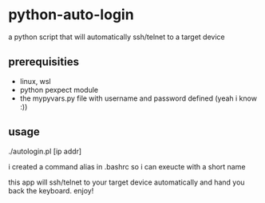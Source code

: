 # python-auto-login
a python script that will automatically ssh/telnet to a target device

## prerequisities
* linux, wsl
* python pexpect module
* the mypyvars.py file with username and password defined (yeah i know :))

## usage
./autologin.pl [ip addr]

i created a command alias in .bashrc so i can exeucte with a short name

this app will ssh/telnet to your target device automatically and hand you back the keyboard. enjoy!
